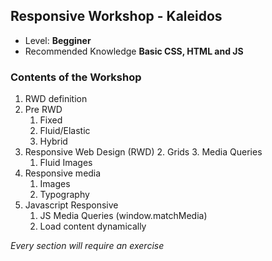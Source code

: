 ## Responsive Workshop - Kaleidos

- Level: **Begginer**
- Recommended Knowledge **Basic CSS, HTML and JS**

### Contents of the Workshop
1. RWD definition
2. Pre RWD
    1. Fixed
    2. Fluid/Elastic
    3. Hybrid
4. Responsive Web Design (RWD)
    2. Grids
    3. Media Queries
    1. Fluid Images
5. Responsive media
    1. Images
    2. Typography
6. Javascript Responsive
    1. JS Media Queries (window.matchMedia)
    2. Load content dynamically

*Every section will require an exercise*
